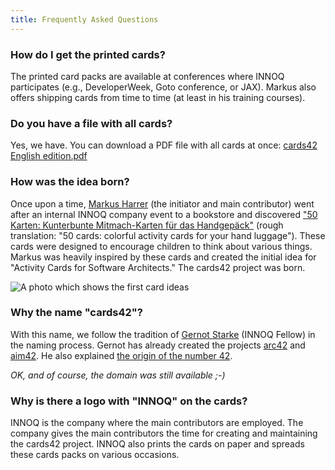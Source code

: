 ```yaml
---
title: Frequently Asked Questions
---
```


### How do I get the printed cards?

The printed card packs are available at conferences where INNOQ participates (e.g., DeveloperWeek, Goto conference, or JAX).
Markus also offers shipping cards from time to time (at least in his training courses).

### Do you have a file with all cards?

Yes, we have. You can download a PDF file with all cards at once: [cards42 English edition.pdf](../cards42%20English%20edition.pdf)

### How was the idea born?

 Once upon a time, [Markus Harrer](https://twitter.com/feststelltaste) (the initiator and main contributor) went after an internal INNOQ company event to a bookstore and discovered ["50 Karten: Kunterbunte Mitmach-Karten für das Handgepäck"](https://www.usborne.de/usborne-verlag-buecher/katalog/produkt/5/8810/50-karten-kunterbunte-mitmach-karten-fuer-das-handgepaeck/) (rough translation: "50 cards: colorful activity cards for your hand luggage").
 These cards were designed to encourage children to think about various things.
 Markus was heavily inspired by these cards and created the initial idea for "Activity Cards for Software Architects."
 The cards42 project was born.

<img src="../assets/cards42_prototyp.jpg" class="faq-image" alt="A photo which shows the first card ideas"/>

### Why the name "cards42"?

 With this name, we follow the tradition of [Gernot Starke](https://www.innoq.com/en/staff/gernot-starke/) (INNOQ Fellow) in the naming process. Gernot has already created the projects [arc42](https://arc42.org/) and [aim42](https://www.aim42.org/). He also explained [the origin of the number 42](https://faq.arc42.org/questions/A-1/).

*OK, and of course, the domain was still available ;-)*

### Why is there a logo with "INNOQ" on the cards?

INNOQ is the company where the main contributors are employed.
The company gives the main contributors the time for creating and maintaining the cards42 project.
INNOQ also prints the cards on paper and spreads these cards packs on various occasions.
